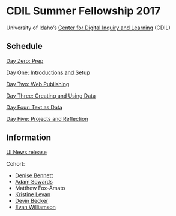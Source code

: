 # CDIL Summer Fellowship 2017

University of Idaho’s [Center for Digital Inquiry and Learning](http://digital.lib.uidaho.edu/cdil/) (CDIL)

## Schedule

[Day Zero: Prep](outlines/day-0.md)

[Day One: Introductions and Setup](outlines/day-1.md)

[Day Two: Web Publishing](outlines/day-2.md)

[Day Three: Creating and Using Data](outlines/day-3.md)

[Day Four: Text as Data](outlines/day-4.md)

[Day Five: Projects and Reflection](outlines/day-5.md)

## Information

[UI News release](https://www.uidaho.edu/news/news-articles/news-releases/2017-february/020617-cdil)

Cohort:
- [Denise Bennett](https://github.com/denisebennett)
- [Adam Sowards](https://github.com/AdamMSowards)
- Matthew Fox-Amato
- [Kristine Levan](https://github.com/kristinelevan)
- [Devin Becker](https://github.com/dcnb)
- [Evan Williamson](https://github.com/evanwill/)
